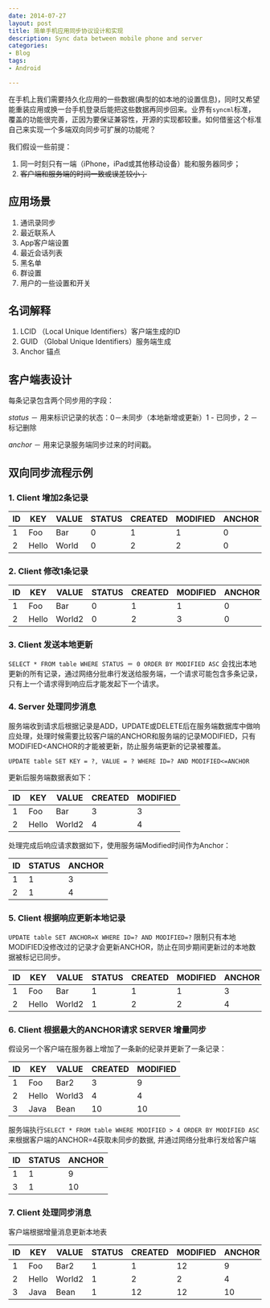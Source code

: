 ```yaml
---
date: 2014-07-27
layout: post
title: 简单手机应用同步协议设计和实现
description: Sync data between mobile phone and server
categories:
- Blog
tags:
- Android

---
```


在手机上我们需要持久化应用的一些数据(典型的如本地的设置信息)，同时又希望能重装应用或换一台手机登录后能把这些数据再同步回来。业界有`syncml`标准，覆盖的功能很完善，正因为要保证兼容性，开源的实现都较重。如何借鉴这个标准自己来实现一个多端双向同步可扩展的功能呢？

我们假设一些前提：

1. 同一时刻只有一端（iPhone，iPad或其他移动设备）能和服务器同步；
2. ~~客户端和服务端的时间一致或误差较小；~~

## 应用场景
1. 通讯录同步
2. 最近联系人
3. App客户端设置
4. 最近会话列表
5. 黑名单
6. 群设置
7. 用户的一些设置和开关

## 名词解释
1. LCID （Local Unique Identifiers）客户端生成的ID
2. GUID （Global Unique Identifiers）服务端生成
3. Anchor 锚点

## 客户端表设计

每条记录包含两个同步用的字段：
  
  *status* － 用来标识记录的状态：0－未同步（本地新增或更新）1 - 已同步，2 － 标记删除
  
  *anchor* － 用来记录服务端同步过来的时间戳。


## 双向同步流程示例

### 1. Client 增加2条记录

| ID | KEY  | VALUE | STATUS  | CREATED | MODIFIED| ANCHOR|
| ---| -----|-------| ------- | --------| ------- | ------|
| 1  | Foo  | Bar   |    0    |    1    |   1     |   0   |
| 2  | Hello| World |    0    |    2    |   2     |   0   |

### 2. Client 修改1条记录

| ID | KEY  | VALUE | STATUS  | CREATED | MODIFIED| ANCHOR|
| ---| -----|-------| ------- | --------| ------  | ------|
| 1  | Foo  | Bar   |    0    |    1    |   1     |   0   |
| 2  | Hello| World2|    0    |    2    |   3     |   0   |

### 3. Client 发送本地更新
`SELECT * FROM table WHERE STATUS ＝ 0 ORDER BY MODIFIED ASC` 会找出本地更新的所有记录，通过网络分批串行发送给服务端，一个请求可能包含多条记录，只有上一个请求得到响应后才能发起下一个请求。

### 4. Server 处理同步消息

服务端收到请求后根据记录是ADD，UPDATE或DELETE后在服务端数据库中做响应处理，处理时候需要比较客户端的ANCHOR和服务端的记录MODIFIED，只有MODIFIED<ANCHOR的才能被更新，防止服务端更新的记录被覆盖。

`UPDATE table SET KEY = ?, VALUE = ? WHERE ID=? AND MODIFIED<=ANCHOR`

更新后服务端数据表如下：

| ID | KEY  | VALUE  | CREATED | MODIFIED|
| ---| -----|--------| --------| --------|
| 1  | Foo  | Bar    |    3    |   3     |
| 2  | Hello| World2 |    4    |   4     |

处理完成后响应请求数据如下，使用服务端Modified时间作为Anchor：

| ID | STATUS | ANCHOR|
| ---|  ------| ------|
| 1  |  1     |   3   |
| 2  |  1     |   4   |

### 5. Client 根据响应更新本地记录

`UPDATE table SET ANCHOR=X WHERE ID=? AND MODIFIED=?` 限制只有本地MODIFIED没修改过的记录才会更新ANCHOR，防止在同步期间更新过的本地数据被标记已同步。

| ID | KEY  | VALUE | STATUS  | CREATED | MODIFIED| ANCHOR|
| ---| -----|-------| ------- | --------| ------- | ------|
| 1  | Foo  | Bar   |    1    |    1    |   1     |   3   |
| 2  | Hello| World2|    1    |    2    |   2     |   4   |

### 6. Client 根据最大的ANCHOR请求 SERVER 增量同步

假设另一个客户端在服务器上增加了一条新的纪录并更新了一条记录：

| ID | KEY  | VALUE | CREATED | MODIFIED|
| ---| -----|-------| --------| ------- |
| 1  | Foo  | Bar2  |    3    |   9     |
| 2  | Hello| World3|    4    |   4     |
| 3  | Java | Bean  |    10   |   10    |

服务端执行`SELECT * FROM table WHERE MODIFIED > 4 ORDER BY MODIFIED ASC` 来根据客户端的ANCHOR=4获取未同步的数据, 并通过网络分批串行发给客户端

| ID | STATUS | ANCHOR|
| ---|  ------| ------|
| 1  |  1     |   9   |
| 3  |  1     |   10  |

### 7. Client 处理同步消息

客户端根据增量消息更新本地表

| ID | KEY  | VALUE | STATUS  | CREATED | MODIFIED| ANCHOR|
| ---| -----|-------| ------- | --------| ------- | ------|
| 1  | Foo  | Bar2  |    1    |    1    |   12    |   9   |
| 2  | Hello| World2|    1    |    2    |   2     |   4   |
| 3  | Java | Bean  |    1    |    12   |   12    |   10  |


















